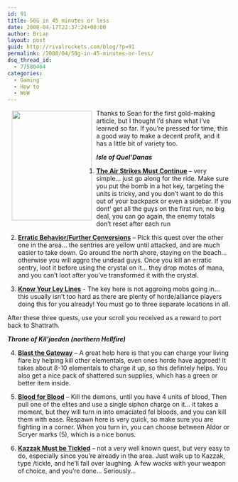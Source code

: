 ```yaml
---
id: 91
title: 50G in 45 minutes or less
date: 2008-04-17T22:37:24+00:00
author: Brian
layout: post
guid: http://rivalrockets.com/blog/?p=91
permalink: /2008/04/50g-in-45-minutes-or-less/
dsq_thread_id:
  - 77580464
categories:
  - Gaming
  - How to
  - WoW
---
```

<img class="alignleft size-full wp-image-92" style="float: left; margin-left: 10px; margin-right: 10px; margin-top: 3px; margin-bottom: 3px;" src="http://rivalrockets.com/blog/wp-content/uploads/2008/04/wow-gold.jpg" alt="" width="180" height="247" />Thanks to Sean for the first gold-making article, but I thought I&#8217;d share what I&#8217;ve learned so far. If you&#8217;re pressed for time, this a good way to make a decent profit, and it has a little bit of variety too.

_**Isle of Quel&#8217;Danas**_

1. <span style="text-decoration: underline;"><strong>The Air Strikes Must Continue</strong></span> &#8211; very simple&#8230; just go along for the ride. Make sure you put the bomb in a hot key, targeting the units is tricky, and you don&#8217;t want to do this out of your backpack or even a sidebar. If you dont&#8217; get all the guys on the first run, no big deal, you can go again, the enemy totals don&#8217;t reset after each run

2. <span style="text-decoration: underline;"><strong>Erratic Behavior/Further Conversions</strong></span> &#8211; Pick this quest over the other one in the area&#8230; the sentries are yellow until attacked, and are much easier to take down. Go around the north shore, staying on the beach&#8230; otherwise you will aggro the undead guys. Once you kill an erratic sentry, loot it before using the crystal on it&#8230; they drop motes of mana, and you can&#8217;t loot after you&#8217;ve transformed it with the crystal.

3. **<span style="text-decoration: underline;">Know Your Ley Lines</span>** - The key here is not aggroing mobs going in&#8230; this usually isn&#8217;t too hard as there are plenty of horde/alliance players doing this for you already! You must go to three separate locations in all.

After these three quests, use your scroll you received as a reward to port back to Shattrath.

**_Throne of Kil&#8217;jaeden (northern Hellfire)_**

4. <span style="text-decoration: underline;"><strong>Blast the Gateway</strong></span> &#8211; A great help here is that you can charge your living flare by helping kill other elementals, even ones horde have aggroed! It takes about 8-10 elementals to charge it up, so this defintely helps. You also get a nice pack of shattered sun supplies, which has a green or better item inside.

5. <span style="text-decoration: underline;"><strong>Blood for Blood</strong></span> &#8211; Kill the demons, until you have 4 units of blood, Then pull one of the elites and use a single siphon charge on it&#8230; it takes a moment, but they will turn in into emaciated fel bloods, and you can kill them with ease. Respawn here is very quick, so make sure you are fighting in a corner. When you turn in, you can choose between Aldor or Scryer marks (5), which is a nice bonus.

6. <span style="text-decoration: underline;"><strong>Kazzak Must be Tickled</strong></span> &#8211; not a very well known quest, but very easy to do, especially since you&#8217;re already in the area. Just walk up to Kazzak, type /tickle, and he&#8217;ll fall over laughing. A few wacks with your weapon of choice, and you&#8217;re done&#8230; Seriously&#8230;